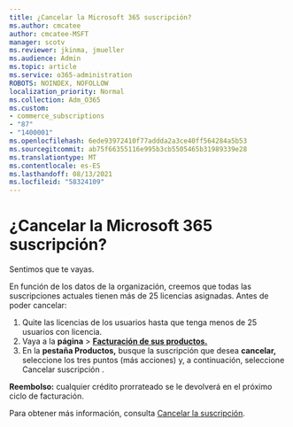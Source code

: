 ```yaml
---
title: ¿Cancelar la Microsoft 365 suscripción?
ms.author: cmcatee
author: cmcatee-MSFT
manager: scotv
ms.reviewer: jkinma, jmueller
ms.audience: Admin
ms.topic: article
ms.service: o365-administration
ROBOTS: NOINDEX, NOFOLLOW
localization_priority: Normal
ms.collection: Adm_O365
ms.custom:
- commerce_subscriptions
- "87"
- "1400001"
ms.openlocfilehash: 6ede93972410f77addda2a3ce40ff564284a5b53
ms.sourcegitcommit: ab75f66355116e995b3cb5505465b31989339e28
ms.translationtype: MT
ms.contentlocale: es-ES
ms.lasthandoff: 08/13/2021
ms.locfileid: "58324109"
---
```

# <a name="canceling-your-microsoft-365-subscription"></a>¿Cancelar la Microsoft 365 suscripción?

Sentimos que te vayas.
  
En función de los datos de la organización, creemos que todas las suscripciones actuales tienen más de 25 licencias asignadas. Antes de poder cancelar:

1. Quite las licencias de los usuarios hasta que tenga menos de 25 usuarios con licencia.
2. Vaya a la **página** \> **[Facturación de sus productos.](https://go.microsoft.com/fwlink/p/?linkid=842054)**
3. En la **pestaña Productos,** busque la suscripción que desea **cancelar,** seleccione los tres puntos (más acciones) y, a continuación, seleccione Cancelar suscripción .

**Reembolso:** cualquier crédito prorrateado se le devolverá en el próximo ciclo de facturación.

Para obtener más información, consulta [Cancelar la suscripción](https://docs.microsoft.com/microsoft-365/commerce/subscriptions/cancel-your-subscription).